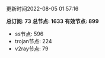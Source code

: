 更新时间2022-08-05 01:57:16

**总订阅: 73**
**总节点: 1633**
**有效节点: 899**
- ss节点: 596
- trojan节点: 224
- v2ray节点: 79
